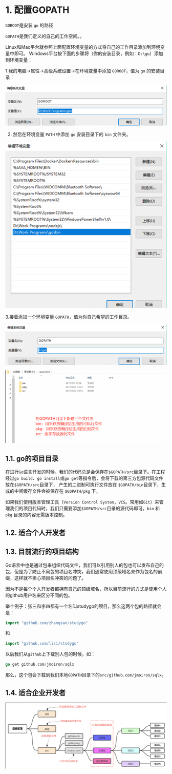 # 1. 配置GOPATH

`GOROOT`是安装 `go` 的路径

`GOPATH`是我们定义的自己的工作空间。。

Linux和Mac平台就参照上面配置环境变量的方式将自己的工作目录添加到环境变量中即可。 Windows平台按下面的步骤将（你的安装目录，例如：`D:\go`）添加到环境变量：

1.我的电脑->属性->高级系统设置->在环境变量中添加 `GOROOT`，值为 `go` 的安装目录：

![image-20220914152631872](../../../Imgs/image-20220914152631872-16798841196363.png)

2. 然后在环境变量 `PATH` 中添加 `go` 安装目录下的 `bin` 文件夹。

![image-20220914152645355](../../../Imgs/image-20220914152645355-16798841231395.png)

3.接着添加一个环境变量 `GOPATH`，值为你自己希望的工作目录。

![image-20220914152700268](../../../Imgs/image-20220914152700268-16798841271877.png)

![新建工作目录](../../../Imgs/1679884151267.jpg)

## 1.1. go的项目目录

在进行`Go`语言开发的时候，我们的代码总是会保存在`$GOPATH/src`目录下。在工程经过`go build`、`go install`或`go get`等指令后，会将下载的第三方包源代码文件放在`$GOPATH/src`目录下， 产生的二进制可执行文件放在 `$GOPATH/bin`目录下，生成的中间缓存文件会被保存在 `$GOPATH/pkg` 下。

如果我们使用版本管理工具（`Version Control System`，`VCS`。常用如`Git`）来管理我们的项目代码时，我们只需要添加`$GOPATH/src`目录的源代码即可。`bin` 和 `pkg` 目录的内容无需版本控制。

## 1.2. 适合个人开发者





## 1.3. 目前流行的项目结构

Go语言中也是通过包来组织代码文件，我们可以引用别人的包也可以发布自己的包，但是为了防止不同包的项目名冲突，我们通常使用顶级域名来作为包名的前缀，这样就不担心项目名冲突的问题了。

因为不是每个个人开发者都拥有自己的顶级域名，所以目前流行的方式是使用个人的github用户名来区分不同的包。



举个例子：张三和李四都有一个名叫studygo的项目，那么这两个包的路径就会是：

```go
import "github.com/zhangsan/studygo"
```

和

```go
import "github.com/lisi/studygo"
```

以后我们从`github`上下载别人包的时候，如：

```go
go get github.com/jmoiron/sqlx
```

那么，这个包会下载到我们本地`GOPATH`目录下的`src/github.com/jmoiron/sqlx`。

## 1.4. 适合企业开发者

![GO目录结构](../../../imgs/1679884274565.jpg)